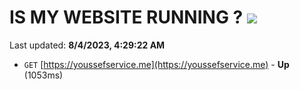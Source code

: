 # IS MY WEBSITE RUNNING ? [![](https://img.shields.io/static/v1?label=Sponsor&message=%E2%9D%A4&logo=GitHub&color=%23fe8e86)](https://github.com/sponsors/<username>)

Last updated: **8/4/2023, 4:29:22 AM**

- `GET` [https://youssefservice.me](https://youssefservice.me) - **Up** (1053ms)
